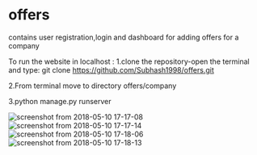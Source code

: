# offers
contains user registration,login and dashboard for adding offers for a company

To run the website in localhost :
1.clone the repository-open the terminal and type:
git clone https://github.com/Subhash1998/offers.git

2.From terminal move to directory offers/company

3.python manage.py runserver


![screenshot from 2018-05-10 17-17-08](https://user-images.githubusercontent.com/30298270/39868475-6e023248-5477-11e8-861a-1e2341a4b69f.png)
![screenshot from 2018-05-10 17-17-14](https://user-images.githubusercontent.com/30298270/39868481-71922422-5477-11e8-8054-7e59dfe81f06.png)
![screenshot from 2018-05-10 17-18-06](https://user-images.githubusercontent.com/30298270/39868484-7339890a-5477-11e8-951a-aa1275e4b02f.png)
![screenshot from 2018-05-10 17-18-13](https://user-images.githubusercontent.com/30298270/39868486-74d89030-5477-11e8-9bcd-54f1b5405178.png)
